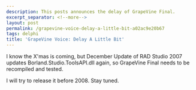 ```yaml
---
description: This posts announces the delay of GrapeVine Final.
excerpt_separator: <!--more-->
layout: post
permalink: /grapevine-voice-delay-a-little-bit-a02ac9e20b67
tags: delphi
title: 'GrapeVine Voice: Delay A Little Bit'
---
```

I know the X'mas is coming, but December Update of RAD Studio 2007 updates Borland.Studio.ToolsAPI.dll again, so GrapeVine Final needs to be recompiled and tested.

I will try to release it before 2008. Stay tuned.
<!--more-->